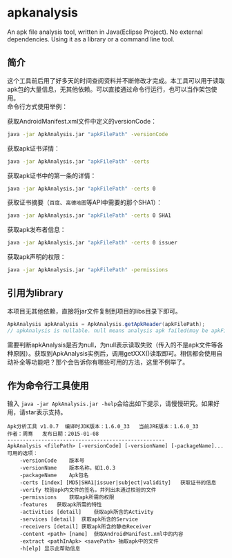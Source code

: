 # apkanalysis

An apk file analysis tool, written in Java(Eclipse Project). No external dependencies. Using it as a library or a command line tool. 

## 简介

这个工具前后用了好多天的时间查阅资料并不断修改才完成。本工具可以用于读取apk包的大量信息，无其他依赖。可以直接通过命令行运行，也可以当作架包使用。  
命令行方式使用举例：

获取AndroidManifest.xml文件中定义的versionCode：
```sh
java -jar ApkAnalysis.jar "apkFilePath" -versionCode
```

获取apk证书详情：
```sh
java -jar ApkAnalysis.jar "apkFilePath" -certs
```

获取apk证书中的第一条的详情：
```sh
java -jar ApkAnalysis.jar "apkFilePath" -certs 0
```

获取证书摘要（`百度`、`高德地图`等API中需要的那个SHA1）：
```sh
java -jar ApkAnalysis.jar "apkFilePath" -certs 0 SHA1
```

获取apk发布者信息：
```sh
java -jar ApkAnalysis.jar "apkFilePath" -certs 0 issuer
```

获取apk声明的权限：
```sh
java -jar ApkAnalysis.jar "apkFilePath" -permissions
```

## 引用为library

本项目无其他依赖，直接将jar文件复制到项目的libs目录下即可。

```java
ApkAnalysis apkAnalysis = ApkAnalysis.getApkReader(apkFilePath);
// apkAnalysis is nullable. null means analysis apk failed(may be apkFilePath is not a valid apk file).
```
需要判断apkAnalysis是否为null，为null表示读取失败（传入的不是apk文件等各种原因）。获取到ApkAnalysis实例后，调用getXXX()读取即可。相信都会使用自动补全等功能吧？那个会告诉你有哪些可用的方法，这里不例举了。

## 作为命令行工具使用

输入
`java -jar ApkAnalysis.jar -help`会给出如下提示，请慢慢研究。如果好用，请star表示支持。
```
Apk分析工具 v1.0.7	编译时JDK版本：1.6.0_33	当前JRE版本：1.6.0_33
作者：周骞	发布日期：2015-01-08
---------------------------------------------------
ApkAnalysis <filePath> [-versionCode] [-versionName] [-packageName]...
可用的选项：
	-versionCode	版本号
	-versionName	版本名称，如1.0.3
	-packageName	Apk包名
	-certs [index] [MD5|SHA1|issuer|subject|validity]	获取证书的信息
	-verify	校验apk内文件的签名，并列出未通过校验的文件
	-permissions	获取apk所需的权限
	-features	获取apk所需的特性
	-activities [detail]	获取apk所含的Activity
	-services [detail]	获取apk所含的Service
	-receivers [detail]	获取apk所含的静态Receiver
	-content <path> [name]	获取AndroidManifest.xml中的内容
	-extract <pathInApk> <savePath>	抽取apk中的文件
	-h[elp]	显示此帮助信息
```


